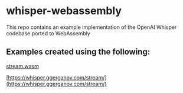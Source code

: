 # whisper-webassembly
This repo contains an example implementation of the OpenAI Whisper codebase ported to WebAssembly

## Examples created using the following:

[stream.wasm](https://github.com/ggerganov/whisper.cpp/tree/master/examples/stream.wasm)

[https://whisper.ggerganov.com/stream/](https://whisper.ggerganov.com/stream/)

